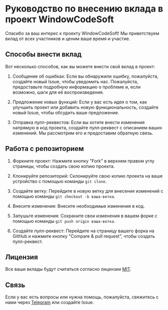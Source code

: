 # Руководство по внесению вклада в проект WindowCodeSoft

Спасибо за ваш интерес к проекту WindowCodeSoft! Мы приветствуем вклад от всех участников и ценим ваше время и участие.

## Способы внести вклад

Вот несколько способов, как вы можете внести свой вклад в проект:

1. Сообщение об ошибках: Если вы обнаружили ошибку, пожалуйста, создайте новый Issue, чтобы уведомить нас. Пожалуйста, предоставьте подробную информацию о проблеме и, если возможно, шаги для её воспроизведения.

2. Предложение новых функций: Если у вас есть идея о том, как улучшить проект или добавить новую функциональность, создайте новый Issue, чтобы обсудить ваше предложение.

3. Отправка пулл-реквестов: Если вы хотите внести изменения напрямую в код проекта, создайте пулл-реквест с описанием ваших изменений. Мы рассмотрим его и предоставим обратную связь.

## Работа с репозиторием

1. Форкните проект: Нажмите кнопку "Fork" в верхнем правом углу страницы, чтобы создать свою копию проекта.

2. Клонируйте репозиторий: Склонируйте свою копию проекта на ваше устройство с помощью команды `git clone`.

3. Создайте ветку: Перейдите в новую ветку для внесения изменений с помощью команды `git checkout -b ваша-ветка`.

4. Внесите изменения: Внесите необходимые изменения в код.

5. Запушьте изменения: Сохраните свои изменения в вашем форке с помощью команды `git push origin ваша-ветка`.

6. Создайте пулл-реквест: Перейдите на страницу вашего форка на GitHub и нажмите кнопку "Compare & pull request", чтобы создать пулл-реквест.

## Лицензия

Все ваши вклады будут считаться согласно лицензии [MIT](LICENSE).

## Связь

Если у вас есть вопросы или нужна помощь, пожалуйста, свяжитесь с нами через [Telegram](https://t.me/WindowCodeSoft) или создайте Issue.
